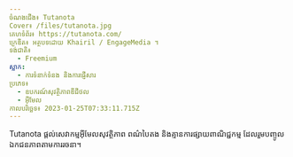 ```yaml
---
ចំណងជើង៖ Tutanota
Cover៖ /files/tutanota.jpg
គេហទំព័រ៖ https://tutanota.com/
ក្រេឌីត៖ អត្ថបទដោយ Khairil / EngageMedia ។
ទង់ជាតិ៖
  - Freemium
ស្លាក:
  - ការទំនាក់ទំនង និងការផ្ញើសារ
ប្រភេទ៖
  - ឧបករណ៍សុវត្ថិភាពឌីជីថល
  - អ៊ីមែល
កាលបរិច្ឆេទ៖ 2023-01-25T07:33:11.715Z
---
```

Tutanota ផ្តល់សេវាកម្មអ៊ីមែលសុវត្ថិភាព ពណ៌បៃតង និងគ្មានការផ្សាយពាណិជ្ជកម្ម ដែលរួមបញ្ចូលឯកជនភាពតាមការរចនា។